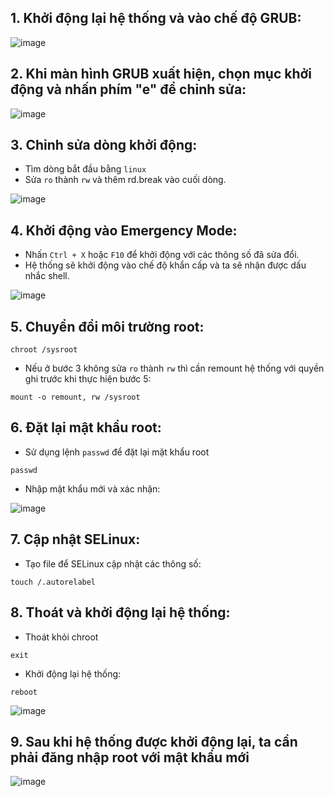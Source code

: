 ## 1. Khởi động lại hệ thống và vào chế độ GRUB:

![image](https://github.com/user-attachments/assets/ab2ba74a-c884-40e1-a268-6a438b30ecee)

## 2. Khi màn hình GRUB xuất hiện, chọn mục khởi động và nhấn phím "e" để chỉnh sửa:

![image](https://github.com/user-attachments/assets/375cc87a-76da-4378-a43e-07c4b2dd00ef)

## 3. Chỉnh sửa dòng khởi động:
- Tìm dòng bắt đầu bằng `linux`
- Sửa `ro` thành `rw` và thêm rd.break vào cuối dòng.

![image](https://github.com/user-attachments/assets/4b362aaf-6e5b-47ce-a6e6-812e28f218f7)


## 4. Khởi động vào Emergency Mode:
- Nhấn `Ctrl + X` hoặc `F10` để khởi động với các thông số đã sửa đổi.
- Hệ thống sẽ khởi động vào chế độ khẩn cấp và ta sẽ nhận được dấu nhắc shell.

![image](https://github.com/user-attachments/assets/ddc29ec8-8d74-4d4e-9e65-19486e9e5d50)


## 5. Chuyển đổi môi trường root:
```
chroot /sysroot
```

- Nếu ở bước 3 không sửa `ro` thành `rw` thì cần remount hệ thống với quyền ghi trước khi thực hiện bước 5:
```
mount -o remount, rw /sysroot
```

## 6. Đặt lại mật khẩu root: 
- Sử dụng lệnh `passwd` để đặt lại mặt khẩu root
```
passwd
```
- Nhập mật khẩu mới và xác nhận:

![image](https://github.com/user-attachments/assets/c853e386-c032-4968-9592-e2db5e053266)

## 7. Cập nhật SELinux: 
- Tạo file để SELinux cập nhật các thông số:
```
touch /.autorelabel
```
## 8. Thoát và khởi động lại hệ thống:
- Thoát khỏi chroot
```
exit
```

- Khởi động lại hệ thống:
```
reboot
```

![image](https://github.com/user-attachments/assets/e3d95e14-9d53-41c1-9f16-f4146e759a90)


## 9. Sau khi hệ thống được khởi động lại, ta cần phải đăng nhập root với mật khẩu mới 
![image](https://github.com/user-attachments/assets/d4b544b1-7418-4d92-819c-f73f4c263caa)




